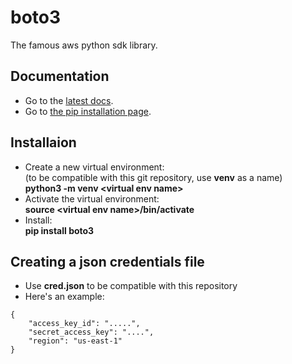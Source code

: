 # boto3

The famous aws python sdk library.

## Documentation

- Go to the [latest docs](https://boto3.amazonaws.com/v1/documentation/api/latest/index.html).
- Go to [the pip installation page](https://pypi.org/project/boto3/).

##  Installaion

- Create a new virtual environment:  
(to be compatible with this git repository, use **venv** as a name)  
**python3 -m venv \<virtual env name\>**
- Activate the virtual environment:  
**source \<virtual env name\>/bin/activate**
- Install:  
**pip install boto3**

## Creating a json credentials file

- Use **cred.json** to be compatible with this repository
- Here's an example:
```
{
    "access_key_id": ".....",
    "secret_access_key": "....", 
    "region": "us-east-1"
}
```
